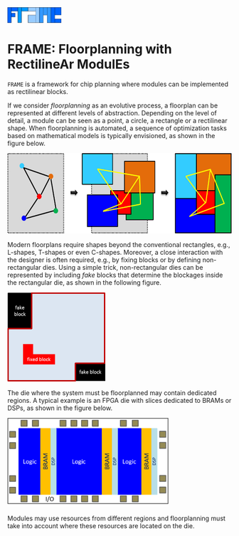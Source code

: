 <img src="doc/pict/Frame.png" alt="drawing" style="height: 35px;"/> 

# FRAME: Floorplanning with RectilineAr ModulEs

`FRAME` is a framework for chip planning where modules can be implemented as rectilinear
blocks.

If we consider _floorplanning_ as an evolutive process, a floorplan can be represented at 
different levels of abstraction. Depending on the level of detail, a module can be seen 
as a point, a circle, a rectangle or a rectilinear shape. 
When floorplanning is automated, a sequence of optimization tasks
based on mathematical models is typically envisioned, as shown in the figure below.

<img src="doc/pict/FPprocess.png" alt="Evolutive floorplanning" style="height: 180px;"/>

Modern floorplans require shapes beyond the conventional rectangles, e.g., L-shapes, 
T-shapes or even  C-shapes. Moreover, a close interaction with the designer is often 
required, e.g., by fixing blocks or by defining non-rectangular dies. Using a simple trick,
non-rectangular dies can be represented by including _fake_ blocks that determine the 
blockages inside the rectangular  die, as shown in the following figure.

<img src="doc/pict/FakeFixedBlocks.png" alt="Fake and fixed blocks" style="height: 200px;"/>

The die where the system must be floorplanned may contain dedicated regions. 
A typical example is an
FPGA die with slices dedicated to BRAMs or DSPs, as shown in the figure below.

<img src="doc/pict/FPGA_structure.png" alt="Die with dedicated regions" style="height: 200px;"/>

Modules may use resources from different regions and floorplanning must take into account 
where these resources are located on the die.
